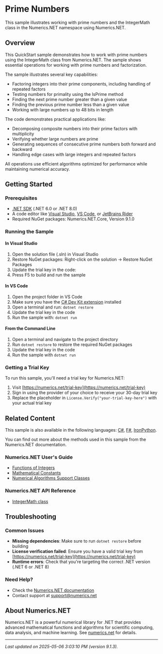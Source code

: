 # Prime Numbers

This sample illustrates working with prime numbers and the IntegerMath class in the Numerics.NET namespace using Numerics.NET.

## Overview

This QuickStart sample demonstrates how to work with prime numbers using the IntegerMath class from 
Numerics.NET. The sample shows essential operations for working with prime numbers and factorization.

The sample illustrates several key capabilities:
- Factoring integers into their prime components, including handling of repeated factors
- Testing numbers for primality using the IsPrime method
- Finding the next prime number greater than a given value
- Finding the previous prime number less than a given value
- Working with large numbers up to 48 bits in length

The code demonstrates practical applications like:
- Decomposing composite numbers into their prime factors with multiplicity
- Verifying whether large numbers are prime
- Generating sequences of consecutive prime numbers both forward and backward
- Handling edge cases with large integers and repeated factors

All operations use efficient algorithms optimized for performance while maintaining numerical accuracy.


## Getting Started

### Prerequisites

- [.NET SDK](https://dotnet.microsoft.com/download) (.NET 6.0 or .NET 8.0)
- A code editor like [Visual Studio](https://visualstudio.microsoft.com/), [VS Code](https://code.visualstudio.com/), or [JetBrains Rider](https://www.jetbrains.com/rider/)
- Required NuGet packages: Numerics.NET.Core, Version 9.1.0

### Running the Sample

#### In Visual Studio
1. Open the solution file (.sln) in Visual Studio
2. Restore NuGet packages: Right-click on the solution → Restore NuGet Packages
3. Update the trial key in the code:
4. Press F5 to build and run the sample

#### In VS Code

1. Open the project folder in VS Code
2. Make sure you have the [C# Dev Kit extension](https://marketplace.visualstudio.com/items?itemName=ms-dotnettools.csdevkit) installed
3. Open a terminal and run: `dotnet restore`
4. Update the trial key in the code 
5. Run the sample with: `dotnet run`

#### From the Command Line

1. Open a terminal and navigate to the project directory
2. Run `dotnet restore` to restore the required NuGet packages
3. Update the trial key in the code
4. Run the sample with `dotnet run`

### Getting a Trial Key

To run this sample, you'll need a trial key for Numerics.NET:

1. Visit [https://numerics.net/trial-key](https://numerics.net/trial-key)
2. Sign in using the provider of your choice to receive your 30-day trial key
3. Replace the placeholder in `License.Verify("your-trial-key-here")` with your actual trial key

## Related Content

This sample is also available in the following languages: 
[C#](https://github.com/NumericsDotNet/quickstart-csharp/tree/net6.0/mathematics/general/prime-numbers), [F#](https://github.com/NumericsDotNet/quickstart-fsharp/tree/net6.0/mathematics/general/prime-numbers), [IronPython](https://github.com/NumericsDotNet/quickstart-ironpython/tree/net6.0/mathematics/general/prime-numbers).

You can find out more about the methods used in this sample from the Numerics.NET documentation.

### Numerics.NET User's Guide

- [Functions of Integers](https://numerics.net/documentation/latest/mathematics/mathematical-functions/functions-of-integers)
- [Mathematical Constants](https://numerics.net/documentation/latest/mathematics/general-classes/mathematical-constants)
- [Numerical Algorithms Support Classes](https://numerics.net/documentation/latest/mathematics/general-classes/numerical-algorithms-support-classes)

### Numerics.NET API Reference

- [IntegerMath class](https://numerics.net/documentation/latest/reference/numerics.net.integermath)


## Troubleshooting

### Common Issues

- **Missing dependencies**: Make sure to run `dotnet restore` before building
- **License verification failed**: Ensure you have a valid trial key from [https://numerics.net/trial-key](https://numerics.net/trial-key)
- **Runtime errors**: Check that you're targeting the correct .NET version (.NET 6 or .NET 8)

### Need Help?

- Check the [Numerics.NET documentation](https://numerics.net/documentation/)
- Contact support at [support@numerics.net](mailto:support@numerics.net?subject=PrimeNumbers%20QuickStart%20Sample%20%28Visual+Basic%29)

## About Numerics.NET

Numerics.NET is a powerful numerical library for .NET that provides advanced mathematical 
functions and algorithms for scientific computing, data analysis, and machine learning.
See [numerics.net](https://numerics.net) for details.

---

_Last updated on 2025-05-06 3:03:10 PM (version 9.1.3)._
